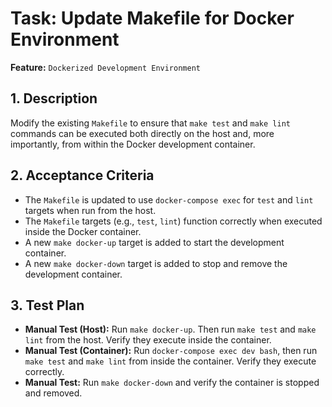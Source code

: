 # Task: Update Makefile for Docker Environment

**Feature:** `Dockerized Development Environment`

## 1. Description

Modify the existing `Makefile` to ensure that `make test` and `make lint` commands can be executed both directly on the host and, more importantly, from within the Docker development container.

## 2. Acceptance Criteria

- The `Makefile` is updated to use `docker-compose exec` for `test` and `lint` targets when run from the host.
- The `Makefile` targets (e.g., `test`, `lint`) function correctly when executed inside the Docker container.
- A new `make docker-up` target is added to start the development container.
- A new `make docker-down` target is added to stop and remove the development container.

## 3. Test Plan

- **Manual Test (Host):** Run `make docker-up`. Then run `make test` and `make lint` from the host. Verify they execute inside the container.
- **Manual Test (Container):** Run `docker-compose exec dev bash`, then run `make test` and `make lint` from inside the container. Verify they execute correctly.
- **Manual Test:** Run `make docker-down` and verify the container is stopped and removed.
